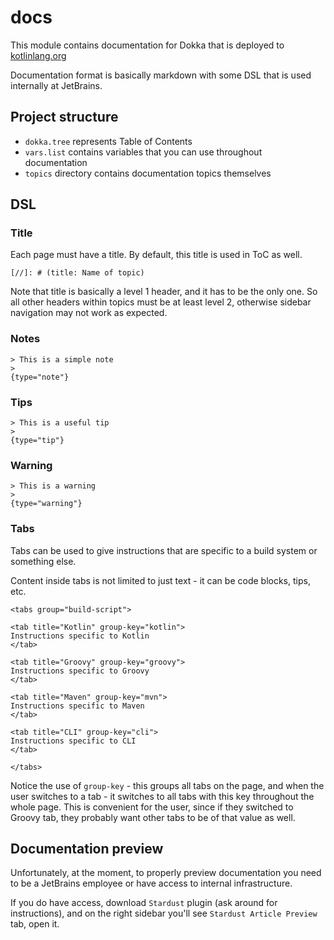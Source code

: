 # docs

This module contains documentation for Dokka that is deployed to [kotlinlang.org](https://kotlinlang.org/)

Documentation format is basically markdown with some DSL that is used internally at JetBrains.

## Project structure

* `dokka.tree` represents Table of Contents
* `vars.list` contains variables that you can use throughout documentation
* `topics` directory contains documentation topics themselves

## DSL

### Title

Each page must have a title. By default, this title is used in ToC as well.

```text
[//]: # (title: Name of topic)
```

Note that title is basically a level 1 header, and it has to be the only one. So all other headers within topics must
be at least level 2, otherwise sidebar navigation may not work as expected.

### Notes

```text
> This is a simple note
>
{type="note"}
```

### Tips

```text
> This is a useful tip
>
{type="tip"}
```

### Warning

```text
> This is a warning
>
{type="warning"}
```

### Tabs

Tabs can be used to give instructions that are specific to a build system or something else.

Content inside tabs is not limited to just text - it can be code blocks, tips, etc.

```text
<tabs group="build-script">

<tab title="Kotlin" group-key="kotlin">
Instructions specific to Kotlin
</tab>

<tab title="Groovy" group-key="groovy">
Instructions specific to Groovy
</tab>

<tab title="Maven" group-key="mvn">
Instructions specific to Maven
</tab>

<tab title="CLI" group-key="cli">
Instructions specific to CLI
</tab>

</tabs>
```

Notice the use of `group-key` - this groups all tabs on the page, and when the user switches to a tab - it switches to
all tabs with this key throughout the whole page. This is convenient for the user, since if they switched to Groovy tab,
they probably want other tabs to be of that value as well.

## Documentation preview

Unfortunately, at the moment, to properly preview documentation you need to be a JetBrains employee
or have access to internal infrastructure.

If you do have access, download `Stardust` plugin (ask around for instructions), and on the right sidebar you'll see
`Stardust Article Preview` tab, open it.
